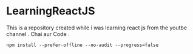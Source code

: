 # LearningReactJS
This is a repository created while i was learning react js from the youtbe channel . Chai aur Code . 

```npm 
npm install --prefer-offline --no-audit --progress=false

```